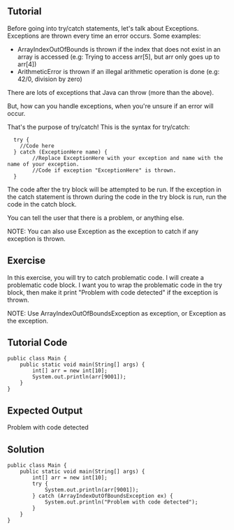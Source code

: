 Tutorial
--------

Before going into try/catch statements, let's talk about Exceptions. Exceptions are thrown every time an error occurs. Some examples:
* ArrayIndexOutOfBounds is thrown if the index that does not exist in an array is accessed (e.g: Trying to access arr[5],
but arr only goes up to arr[4])
* ArithmeticError is thrown if an illegal arithmetic operation is done (e.g: 42/0, division by zero)

There are lots of exceptions that Java can throw (more than the above).

But, how can you handle exceptions, when you're unsure if an error will occur.

That's the purpose of try/catch! This is the syntax for try/catch:

            
      try {
        //Code here
      } catch (ExceptionHere name) {
            //Replace ExceptionHere with your exception and name with the name of your exception.
            //Code if exception "ExceptionHere" is thrown.
      }
    
    
The code after the try block will be attempted to be run. If the exception in the catch statement is thrown during the
code in the try block is run, run the code in the catch block.

You can tell the user that there is a problem, or anything else.

NOTE: You can also use Exception as the exception to catch if any exception is thrown.

Exercise
--------
In this exercise, you will try to catch problematic code. I will create a problematic code block. I want you
to wrap the problematic code in the try block, then make it print "Problem with code detected" if the exception is
thrown.

NOTE: Use ArrayIndexOutOfBoundsException as exception, or Exception as the exception.

Tutorial Code
-------------
    public class Main {
        public static void main(String[] args) {
            int[] arr = new int[10];
            System.out.println(arr[9001]);
        }
    }
Expected Output
---------------
Problem with code detected

Solution
--------
    public class Main {
        public static void main(String[] args) {
            int[] arr = new int[10];
            try {
                System.out.println(arr[9001]);
            } catch (ArrayIndexOutOfBoundsException ex) {
                System.out.println("Problem with code detected");
            }
        }
    }
